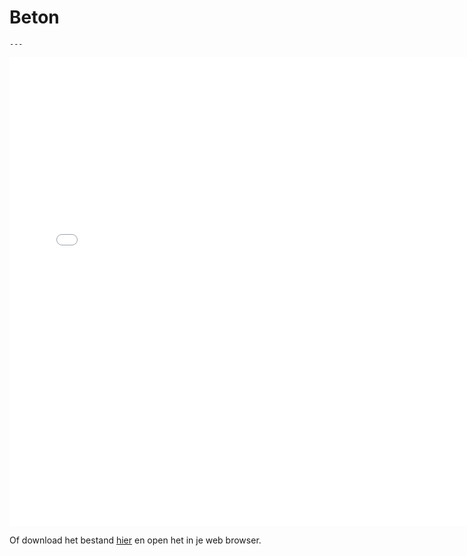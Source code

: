 # Beton

```{figure} Images/beton1.jpg
---
```


<div>
    <iframe src="../../_static/Octatube_Concrete.html" width="750" height="750" frameborder="0"></iframe>
</div>

Of download het bestand [hier](../../_static/Octatube_Concrete.html) en open het in je web browser.
